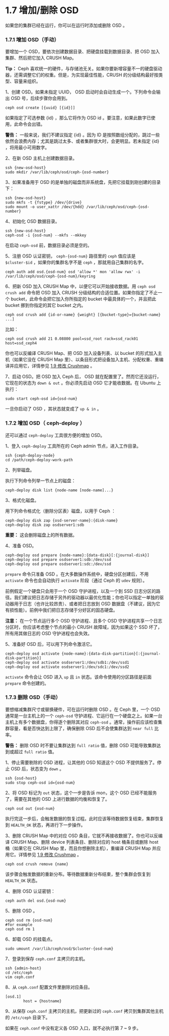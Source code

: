 # 1.7 增加/删除 OSD

如果您的集群已经在运行，你可以在运行时添加或删除 OSD 。

### 1.7.1 增加 OSD（手动）

要增加一个 OSD，要依次创建数据目录、把硬盘挂载到数据目录、把 OSD 加入集群、然后把它加入 CRUSH Map。

**Tip：** Ceph 喜欢统一的硬件，与存储池无关。如果你要新增容量不一的硬盘驱动器，还需调整它们的权重。但是，为实现最佳性能，CRUSH 的分级结构最好按类型、容量来组织。

1、创建 OSD。如果未指定 UUID， OSD 启动时会自动生成一个。下列命令会输出 OSD 号，后续步骤你会用到。

	ceph osd create [{uuid} [{id}]]

如果指定了可选参数 {id} ，那么它将作为 OSD id 。要注意，如果此数字已使用，此命令会出错。

**警告：** 一般来说，我们不建议指定 {id} 。因为 ID 是按照数组分配的，跳过一些依然会浪费内存；尤其是跳过太多、或者集群很大时，会更明显。若未指定 {id} ，将用最小可用数字。

2、在新 OSD 主机上创建数据目录。

    ssh {new-osd-host}
    sudo mkdir /var/lib/ceph/osd/ceph-{osd-number}

3、如果准备用于 OSD 的是单独的磁盘而非系统盘，先把它挂载到刚创建的目录下：

    ssh {new-osd-host}
    sudo mkfs -t {fstype} /dev/{drive}
    sudo mount -o user_xattr /dev/{hdd} /var/lib/ceph/osd/ceph-{osd-number}

4、初始化 OSD 数据目录。

	ssh {new-osd-host}
	ceph-osd -i {osd-num} --mkfs --mkkey

在启动 `ceph-osd` 前，数据目录必须是空的。

5、注册 OSD 认证密钥， `ceph-{osd-num}` 路径里的 `ceph` 值应该是 `$cluster-$id` ，如果你的集群名字不是 `ceph` ，那就用自己集群的名字。

	ceph auth add osd.{osd-num} osd 'allow *' mon 'allow rwx' -i /var/lib/ceph/osd/ceph-{osd-num}/keyring

6、把新 OSD 加入 CRUSH Map 中，以便它可以开始接收数据。用 `ceph osd crush add` 命令把 OSD 加入 CRUSH 分级结构的合适位置。如果你指定了不止一个 bucket，此命令会把它加入你所指定的 bucket 中最具体的一个，并且把此 bucket 挪到你指定的其它 bucket 之内。

	ceph osd crush add {id-or-name} {weight} [{bucket-type}={bucket-name} ...]

比如：

	ceph osd crush add 21 0.08800 pool=ssd_root rack=ssd_rack01 host=ssd_ceph4

你也可以反编译 CRUSH Map、把 OSD 加入设备列表、以 bucket 的形式加入主机（如果它没在 CRUSH Map 里）、以条目形式把设备加入主机、分配权重、重编译并应用它，详情参见 [1.9 修改 Crushmap](./modify_crushmap.md) 。

7、启动 OSD。把 OSD 加入 Ceph 后， OSD 就在配置里了。然而它还没运行，它现在的状态为 `down & out` 。你必须先启动 OSD 它才能收数据。在 Ubuntu 上执行：

	sudo start ceph-osd id={osd-num}

一旦你启动了 OSD ，其状态就变成了 `up & in` 。

### 1.7.2 增加 OSD（ ceph-deploy ）

还可以通过 `ceph-deploy` 工具很方便的增加 OSD。

1、登入 `ceph-deploy` 工具所在的 Ceph admin 节点，进入工作目录。

	ssh {ceph-deploy-node}
	cd /path/ceph-deploy-work-path

2、列举磁盘。

执行下列命令列举一节点上的磁盘：

	ceph-deploy disk list {node-name [node-name]...}

3、格式化磁盘。

用下列命令格式化（删除分区表）磁盘，以用于 Ceph ：

    ceph-deploy disk zap {osd-server-name}:{disk-name}
    ceph-deploy disk zap osdserver1:sdb

**重要：** 这会删除磁盘上的所有数据。

4、准备 OSD。

    ceph-deploy osd prepare {node-name}:{data-disk}[:{journal-disk}]
    ceph-deploy osd prepare osdserver1:sdb:/dev/ssd
	ceph-deploy osd prepare osdserver1:sdc:/dev/ssd

`prepare` 命令只准备 OSD 。在大多数操作系统中，硬盘分区创建后，不用 `activate` 命令也会自动执行 `activate` 阶段（通过 Ceph 的 `udev` 规则）。

前例假定一个硬盘只会用于一个 OSD 守护进程，以及一个到 SSD 日志分区的路径。我们建议把日志存储于另外的驱动器以最优化性能；你也可以指定一单独的驱动器用于日志（也许比较昂贵）、或者把日志放到 OSD 数据盘（不建议，因为它有损性能）。前例中我们把日志存储于分好区的固态硬盘。

**注意：** 在一个节点运行多个 OSD 守护进程、且多个 OSD 守护进程共享一个日志分区时，你应该考虑整个节点的最小 CRUSH 故障域，因为如果这个 SSD 坏了，所有用其做日志的 OSD 守护进程也会失效。

5、准备好 OSD 后，可以用下列命令激活它。

	ceph-deploy osd activate {node-name}:{data-disk-partition}[:{journal-disk-partition}]
	ceph-deploy osd activate osdserver1:/dev/sdb1:/dev/ssd1
	ceph-deploy osd activate osdserver1:/dev/sdc1:/dev/ssd2

`activate` 命令会让 OSD 进入 `up` 且 `in` 状态。该命令使用的分区路径是前面 `prepare` 命令创建的。

### 1.7.3 删除 OSD（手动）

要想缩减集群尺寸或替换硬件，可在运行时删除 OSD 。在 Ceph 里，一个 OSD 通常是一台主机上的一个 `ceph-osd` 守护进程、它运行在一个硬盘之上。如果一台主机上有多个数据盘，你得逐个删除其对应 `ceph-osd` 。通常，操作前应该检查集群容量，看是否快达到上限了，确保删除 OSD 后不会使集群达到 `near full` 比率。

**警告：** 删除 OSD 时不要让集群达到 `full ratio` 值，删除 OSD 可能导致集群达到或超过 `full ratio` 值。

1、停止需要剔除的 OSD 进程，让其他的 OSD 知道这个 OSD 不提供服务了。停止 OSD 后，状态变为 `down` 。

	ssh {osd-host}
    sudo stop ceph-osd id={osd-num}

2、将 OSD 标记为 `out` 状态，这个一步是告诉 mon，这个 OSD 已经不能服务了，需要在其他的 OSD 上进行数据的均衡和恢复了。

	ceph osd out {osd-num}

执行完这一步后，会触发数据的恢复过程。此时应该等待数据恢复结束，集群恢复到 `HEALTH_OK` 状态，再进行下一步操作。

3、删除 CRUSH Map 中的对应 OSD 条目，它就不再接收数据了。你也可以反编译 CRUSH Map、删除 device 列表条目、删除对应的 host 桶条目或删除 host 桶（如果它在 CRUSH Map 里，而且你想删除主机），重编译 CRUSH Map 并应用它。详情参见 [1.9 修改 Crushmap](./modify_crushmap.md) 。

	ceph osd crush remove {name}

该步骤会触发数据的重新分布。等待数据重新分布结束，整个集群会恢复到 `HEALTH_OK` 状态。

4、删除 OSD 认证密钥：

	ceph auth del osd.{osd-num}

5、删除 OSD 。

	ceph osd rm {osd-num}
	#for example
	ceph osd rm 1

6、卸载 OSD 的挂载点。
	
	sudo umount /var/lib/ceph/osd/$cluster-{osd-num}

7、登录到保存 `ceph.conf` 主拷贝的主机。

    ssh {admin-host}
    cd /etc/ceph
    vim ceph.conf

8、从 `ceph.conf` 配置文件里删除对应条目。

	[osd.1]
        	host = {hostname}

9、从保存 `ceph.conf` 主拷贝的主机，把更新过的 `ceph.conf` 拷贝到集群其他主机的 `/etc/ceph` 目录下。

如果在 `ceph.conf` 中没有定义各 OSD 入口，就不必执行第 7 ~ 9 步。
